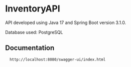 # InventoryAPI

API developed using Java 17 and Spring Boot version 3.1.0.

Database used: PostgreSQL


## Documentation

```http
  http://localhost:8080/swagger-ui/index.html
```
